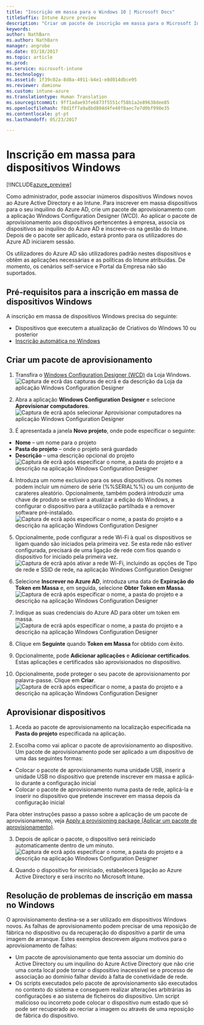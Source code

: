 ```yaml
---
title: "Inscrição em massa para o Windows 10 | Microsoft Docs"
titleSuffix: Intune Azure preview
description: "Criar um pacote de inscrição em massa para o Microsoft Intune"
keywords: 
author: NathBarn
ms.author: NathBarn
manager: angrobe
ms.date: 03/18/2017
ms.topic: article
ms.prod: 
ms.service: microsoft-intune
ms.technology: 
ms.assetid: 1f39c02a-8d8a-4911-b4e1-e8d014dbce95
ms.reviewer: damionw
ms.custom: intune-azure
ms.translationtype: Human Translation
ms.sourcegitcommit: 9ff1adae93fe6873f5551cf58b1a2e89638dee85
ms.openlocfilehash: f8d1ff7a9a8bd804d4fe40f8aec7e7d0bf998e35
ms.contentlocale: pt-pt
ms.lasthandoff: 05/23/2017

---
```

# <a name="bulk-enrollment-for-windows-devices"></a>Inscrição em massa para dispositivos Windows

[!INCLUDE[azure_preview](./includes/azure_preview.md)]

Como administrador, pode associar inúmeros dispositivos Windows novos ao Azure Active Directory e ao Intune. Para inscrever em massa dispositivos para o seu inquilino do Azure AD, crie um pacote de aprovisionamento com a aplicação Windows Configuration Designer (WCD). Ao aplicar o pacote de aprovisionamento aos dispositivos pertencentes à empresa, associa os dispositivos ao inquilino do Azure AD e inscreve-os na gestão do Intune. Depois de o pacote ser aplicado, estará pronto para os utilizadores do Azure AD iniciarem sessão.

Os utilizadores do Azure AD são utilizadores padrão nestes dispositivos e obtêm as aplicações necessárias e as políticas do Intune atribuídas. De momento, os cenários self-service e Portal da Empresa não são suportados.

## <a name="prerequisites-for-windows-devices-bulk-enrollment"></a>Pré-requisitos para a inscrição em massa de dispositivos Windows

A inscrição em massa de dispositivos Windows precisa do seguinte:

- Dispositivos que executem a atualização de Criativos do Windows 10 ou posterior
- [Inscrição automática no Windows](https://docs.microsoft.com/intune-classic/deploy-use/set-up-windows-device-management-with-microsoft-intune#enable-windows-10-automatic-enrollment)

## <a name="create-a-provisioning-package"></a>Criar um pacote de aprovisionamento

1. Transfira o [Windows Configuration Designer (WCD)](https://www.microsoft.com/store/apps/9nblggh4tx22) da Loja Windows.
![Captura de ecrã das capturas de ecrã e da descrição da Loja da aplicação Windows Configuration Designer](media/bulk-enroll-store.png)

2. Abra a aplicação **Windows Configuration Designer** e selecione **Aprovisionar computadores**.
![Captura de ecrã após selecionar Aprovisionar computadores na aplicação Windows Configuration Designer](media/bulk-enroll-select.png)

3. É apresentada a janela **Novo projeto**, onde pode especificar o seguinte:
  - **Nome** – um nome para o projeto
  - **Pasta do projeto** – onde o projeto será guardado
  - **Descrição** – uma descrição opcional do projeto ![Captura de ecrã após especificar o nome, a pasta do projeto e a descrição na aplicação Windows Configuration Designer](media/bulk-enroll-name.png)

4.    Introduza um nome exclusivo para os seus dispositivos. Os nomes podem incluir um número de série (%%SERIAL%%) ou um conjunto de carateres aleatório. Opcionalmente, também poderá introduzir uma chave de produto se estiver a atualizar a edição do Windows, a configurar o dispositivo para a utilização partilhada e a remover software pré-instalado.
![Captura de ecrã após especificar o nome, a pasta do projeto e a descrição na aplicação Windows Configuration Designer](media/bulk-enroll-device.png)

5.    Opcionalmente, pode configurar a rede Wi-Fi à qual os dispositivos se ligam quando são iniciados pela primeira vez.  Se esta rede não estiver configurada, precisará de uma ligação de rede com fios quando o dispositivo for iniciado pela primeira vez.
![Captura de ecrã após ativar a rede Wi-Fi, incluindo as opções de Tipo de rede e SSID de rede, na aplicação Windows Configuration Designer](media/bulk-enroll-network.png)

6.    Selecione **Inscrever no Azure AD**, introduza uma data de **Expiração do Token em Massa** e, em seguida, selecione **Obter Token em Massa**.
![Captura de ecrã após especificar o nome, a pasta do projeto e a descrição na aplicação Windows Configuration Designer](media/bulk-enroll-account.png)

7. Indique as suas credenciais do Azure AD para obter um token em massa.
![Captura de ecrã após especificar o nome, a pasta do projeto e a descrição na aplicação Windows Configuration Designer](media/bulk-enroll-cred.png)

8.    Clique em **Seguinte** quando **Token em Massa** for obtido com êxito.

9. Opcionalmente, pode **Adicionar aplicações** e **Adicionar certificados**. Estas aplicações e certificados são aprovisionados no dispositivo.

10. Opcionalmente, pode proteger o seu pacote de aprovisionamento por palavra-passe.  Clique em **Criar**.
![Captura de ecrã após especificar o nome, a pasta do projeto e a descrição na aplicação Windows Configuration Designer](media/bulk-enroll-create.png)

## <a name="provision-devices"></a>Aprovisionar dispositivos

1. Aceda ao pacote de aprovisionamento na localização especificada na **Pasta do projeto** especificada na aplicação.

2. Escolha como vai aplicar o pacote de aprovisionamento ao dispositivo.  Um pacote de aprovisionamento pode ser aplicado a um dispositivo de uma das seguintes formas:
 - Colocar o pacote de aprovisionamento numa unidade USB, inserir a unidade USB no dispositivo que pretende inscrever em massa e aplicá-lo durante a configuração inicial
 - Colocar o pacote de aprovisionamento numa pasta de rede, aplicá-la e inserir no dispositivo que pretende inscrever em massa depois da configuração inicial

 Para obter instruções passo a passo sobre a aplicação de um pacote de aprovisionamento, veja [Apply a provisioning package (Aplicar um pacote de aprovisionamento)](https://technet.microsoft.com/itpro/windows/configure/provisioning-apply-package).

3. Depois de aplicar o pacote, o dispositivo será reiniciado automaticamente dentro de um minuto.
 ![Captura de ecrã após especificar o nome, a pasta do projeto e a descrição na aplicação Windows Configuration Designer](media/bulk-enroll-add.png)

4. Quando o dispositivo for reiniciado, estabelecerá ligação ao Azure Active Directory e será inscrito no Microsoft Intune.

## <a name="troubleshooting-windows-bulk-enrollment"></a>Resolução de problemas de inscrição em massa no Windows

O aprovisionamento destina-se a ser utilizado em dispositivos Windows novos. As falhas de aprovisionamento podem precisar de uma reposição de fábrica no dispositivo ou da recuperação do dispositivo a partir de uma imagem de arranque. Estes exemplos descrevem alguns motivos para o aprovisionamento de falhas:

- Um pacote de aprovisionamento que tenta associar um domínio do Active Directory ou um inquilino do Azure Active Directory que não crie uma conta local pode tornar o dispositivo inacessível se o processo de associação ao domínio falhar devido à falta de conetividade de rede.
- Os scripts executados pelo pacote de aprovisionamento são executados no contexto do sistema e conseguem realizar alterações arbitrárias às configurações e ao sistema de ficheiros do dispositivo. Um script malicioso ou incorreto pode colocar o dispositivo num estado que só pode ser recuperado ao recriar a imagem ou através de uma reposição de fábrica do dispositivo.

